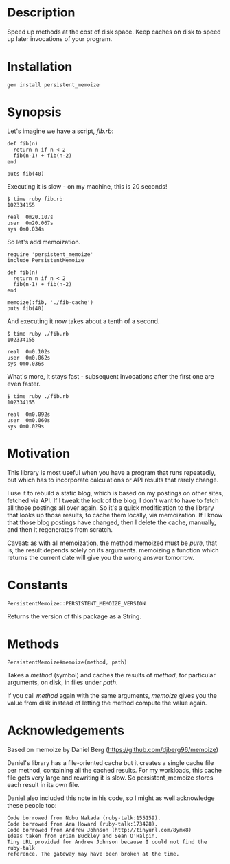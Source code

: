 # Description
Speed up methods at the cost of disk space. Keep caches on disk to speed
up later invocations of your program.

# Installation
    gem install persistent_memoize

# Synopsis

Let's imagine we have a script, _fib.rb_:

    def fib(n)
      return n if n < 2
      fib(n-1) + fib(n-2)
    end

    puts fib(40) 

Executing it is slow - on my machine, this is 20 seconds!
    
    $ time ruby fib.rb
    102334155

    real  0m20.107s
    user  0m20.067s
    sys 0m0.034s

So let's add memoization.

    require 'persistent_memoize'
    include PersistentMemoize

    def fib(n)
      return n if n < 2
      fib(n-1) + fib(n-2)
    end

    memoize(:fib, './fib-cache')
    puts fib(40) 

And executing it now takes about a tenth of a second.

    $ time ruby ./fib.rb
    102334155

    real  0m0.102s
    user  0m0.062s
    sys 0m0.036s

What's more, it stays fast - subsequent invocations after the first one are even faster.

    $ time ruby ./fib.rb
    102334155

    real  0m0.092s
    user  0m0.060s
    sys 0m0.029s

# Motivation

This library is most useful when you have a program that runs repeatedly,
but which has to incorporate calculations or API results that rarely 
change. 

I use it to rebuild a static blog, which is based on my postings 
on other sites, fetched via API. If I tweak the look of the blog, I don't want to have to
fetch all those postings all over again. So it's a quick modification
to the library that looks up those results, to cache them locally, via
memoization. If I know that those blog postings have changed, then I 
delete the cache, manually, and then it regenerates from scratch. 

Caveat: as with all memoization, the method memoized must be _pure_, that
is, the result depends solely on its arguments. memoizing a function which
returns the current date will give you the wrong answer tomorrow. 

# Constants
    PersistentMemoize::PERSISTENT_MEMOIZE_VERSION

Returns the version of this package as a String.

# Methods
    PersistentMemoize#memoize(method, path)
Takes a _method_ (symbol) and caches the results of _method_, for 
particular arguments, on disk, in files under _path_. 

If you call _method_ again with the same arguments, _memoize_ gives
you the value from disk instead of letting the method compute the
value again.

# Acknowledgements

Based on memoize by Daniel Berg (https://github.com/djberg96/memoize)

Daniel's library has a file-oriented cache but it creates a single cache file per
method, containing all the cached results. For my workloads, this cache file 
gets very large and rewriting it is slow. So persistent_memoize stores each result
in its own file.

Daniel also included this note in his code, so I might as well acknowledge 
these people too:

    Code borrowed from Nobu Nakada (ruby-talk:155159).
    Code borrowed from Ara Howard (ruby-talk:173428).
    Code borrowed from Andrew Johnson (http://tinyurl.com/8ymx8)
    Ideas taken from Brian Buckley and Sean O'Halpin.
    Tiny URL provided for Andrew Johnson because I could not find the ruby-talk
    reference. The gateway may have been broken at the time.


